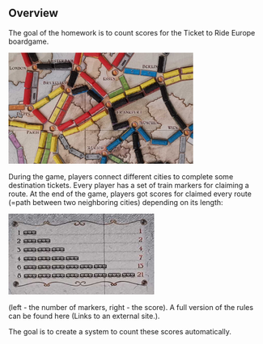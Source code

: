 ## Overview
The goal of the homework is to count scores for the Ticket to Ride Europe boardgame. 

<p align="left">
  <img width="365" height="220" src="https://github.com/bcd8697/intro-to-CV/blob/main/homework1/src_img/ann_1.png">
</p>

During the game, players connect different cities to complete some destination tickets. Every player has a set of train markers for claiming a route. 
At the end of the game, players got scores for claimed every route (=path between two neighboring cities) depending on its length:

<p align="left">
  <img width="288" height="160" src="https://github.com/bcd8697/intro-to-CV/blob/main/homework1/src_img/ann_2.png">
</p>

(left - the number of markers, right - the score). A full version of the rules can be found here (Links to an external site.).

The goal is to create a system to count these scores automatically.
